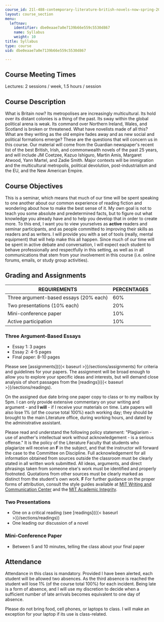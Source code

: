 ```yaml
---
course_id: 21l-488-contemporary-literature-british-novels-now-spring-2007
layout: course_section
menu:
  leftnav:
    identifier: dbe0eaae7a0e7139b66e559c5530d867
    name: Syllabus
    weight: 10
title: Syllabus
type: course
uid: dbe0eaae7a0e7139b66e559c5530d867

---
```


Course Meeting Times
--------------------

Lectures: 2 sessions / week, 1.5 hours / session

Course Description
------------------

What is Britain now? Its metropolises are increasingly multicultural. Its hold over its distant colonies is a thing of the past. Its sway within the global political arena is weak. Its command over Northern Ireland, Wales, and Scotland is broken or threatened. What have novelists made of all this? What are they writing as the old empire fades away and as new social and political formations emerge? These are the questions that will concern us in this course. Our material will come from the Guardian newspaper's recent list of the best British, Irish, and commonwealth novels of the past 25 years, and will include JM Coetzee, Kazuo Ishiguro, Martin Amis, Margaret Atwood, Yann Martel, and Zadie Smith. Major contexts will be immigration and the multicultural metropolis, political devolution, post-industrialism and the EU, and the New American Empire.

Course Objectives
-----------------

This is a seminar, which means that much of our time will be spent speaking to one another about our common experience of reading fiction and wondering about how to make the best sense of it. My own goal is not to teach you some absolute and predetermined facts, but to figure out what knowledge you already have and to help you develop that in order to create more. To this end, I want you to view yourselves as **active** readers and seminar participants, and as people committed to improving their skills as readers and as writers. I will provide you with a set of tools (really, mental equipment) that will help make this all happen. Since much of our time will be spent in active debate and conversation, I will expect each student to behave professionally and respectfully in this setting, as well as in all communications that stem from your involvement in this course (i.e. online forums, emails, or study group activities).

Grading and Assignments
-----------------------

| REQUIREMENTS | PERCENTAGES |
| --- | --- |
| Three argument-based essays (20% each) | 60% |
| Two presentations (10% each) | 20% |
| Mini-conference paper | 10% |
| Active participation | 10% 

### Three Argument-Based Essays

*   Essay 1: 3 pages
*   Essay 2: 4-5 pages
*   Final paper: 8-10 pages

Please see [assignments]({{< baseurl >}}/sections/assignments) for criteria and guidelines for your papers. The assignment will be broad enough to allow you to explore your specific ideas and interests, but will demand close analysis of short passages from the [readings]({{< baseurl >}}/sections/readings).

On the assigned due date bring one paper copy to class or to my mailbox by 5pm. I can only provide extensive commentary on your writing and argument - and **I will** - if I receive your materials on time. Late papers will also lose 1% (of the course total 100%) each working day; they should be brought to the main Literature office, during working hours, and dated by the administrative assistant.

Please read and understand the following policy statement: "Plagiarism - use of another's intellectual work without acknowledgement - is a serious offense." It is the policy of the Literature Faculty that students who plagiarize will receive an **F** in the subject, and that the instructor will forward the case to the Committee on Discipline. Full acknowledgement for all information obtained from sources outside the classroom must be clearly stated in all written work submitted. All ideas, arguments, and direct phrasings taken from someone else's work must be identified and properly footnoted. Quotations from other sources must be clearly marked as distinct from the student's own work. **F** For further guidance on the proper forms of attribution, consult the style guides available at [MIT Writing and Communication Center](http://web.mit.edu/writing/index.html) and the [MIT Academic Integrity](http://web.mit.edu/academicintegrity/).

### Two Presentations

*   One on a critical reading (see [readings]({{< baseurl >}}/sections/readings))
*   One leading our discussion of a novel

### Mini-Conference Paper

*   Between 5 and 10 minutes, telling the class about your final paper

Attendance
----------

Attendance in this class is mandatory. Provided I have been alerted, each student will be allowed two absences. As the third absence is reached the student will lose 1% (of the course total 100%) for each incident. Being late is a form of absence, and I will use my discretion to decide when a sufficient number of late arrivals becomes equivalent to one day of absence.

Please do not bring food, cell phones, or laptops to class. I will make an exception for your laptop if its use is class-related.